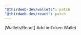 ```yaml
---
"@thirdweb-dev/wallets": patch
"@thirdweb-dev/react": patch
---
```


[Wallets/React] Add imToken Wallet